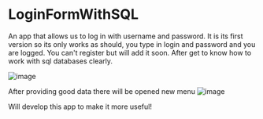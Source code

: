 # LoginFormWithSQL
An app that allows us to log in with username and password.
It is its first version so its only works as should, you type in login and password and you are logged. You can't register but will add it soon. After get to know how to
work with sql databases clearly.

![image](https://user-images.githubusercontent.com/116656797/199781769-a1cd1c5b-2c45-4552-82d9-5d2875a9099b.png)

After providing good data there will be opened new menu 
![image](https://user-images.githubusercontent.com/116656797/199782391-18562d22-1c8d-449f-b21f-8d00f6495521.png)

Will develop this app to make it more useful!
